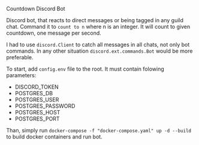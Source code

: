 Countdown Discord Bot

Discord bot, that reacts to direct messages or being tagged in any guild chat. Command it to `count to n` where n is an integer. It will count to given countdown, one message per second.

I had to use `discord.Client` to catch all messages in all chats, not only bot commands. In any other situation `discord.ext.commands.Bot` would be more preferable.

To start, add `config.env` file to the root. It must contain folowing parameters:
* DISCORD_TOKEN
* POSTGRES_DB
* POSTGRES_USER
* POSTGRES_PASSWORD
* POSTGRES_HOST
* POSTGRES_PORT

Than, simply run `docker-compose -f "docker-compose.yaml" up -d --build` to build docker containers and run bot.
